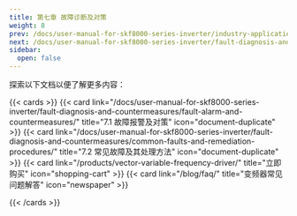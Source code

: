 ```yaml
---
title: 第七章 故障诊断及对策
weight: 8
prev: /docs/user-manual-for-skf8000-series-inverter/industry-application-macro-usage-instructions/engraving-machine-macro-settings/
next: /docs/user-manual-for-skf8000-series-inverter/fault-diagnosis-and-countermeasures/fault-alarm-and-countermeasures/
sidebar:
  open: false
---
```


探索以下文档以便了解更多内容：

<!--more-->

{{< cards >}}
  {{< card link="/docs/user-manual-for-skf8000-series-inverter/fault-diagnosis-and-countermeasures/fault-alarm-and-countermeasures/" title="7.1 故障报警及对策" icon="document-duplicate" >}}
  {{< card link="/docs/user-manual-for-skf8000-series-inverter/fault-diagnosis-and-countermeasures/common-faults-and-remediation-procedures/" title="7.2 常见故障及其处理方法" icon="document-duplicate" >}}
 {{< card link="/products/vector-variable-frequency-driver/" title="立即购买" icon="shopping-cart" >}}
  {{< card link="/blog/faq/" title="变频器常见问题解答" icon="newspaper" >}}

{{< /cards >}}

